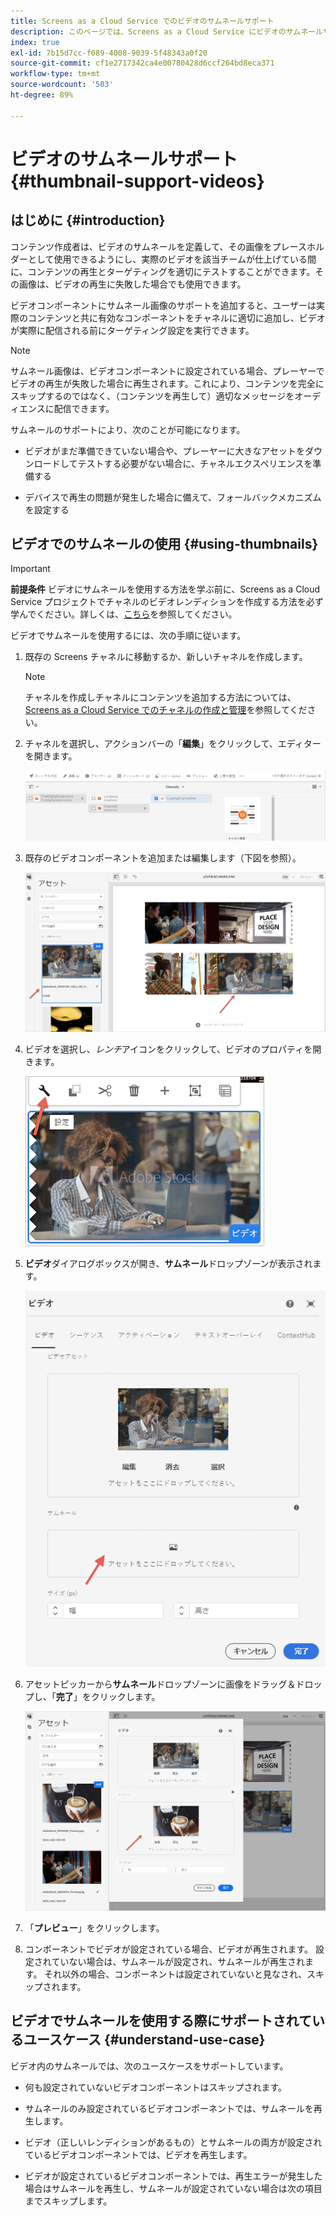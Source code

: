 ```yaml
---
title: Screens as a Cloud Service でのビデオのサムネールサポート
description: このページでは、Screens as a Cloud Service にビデオのサムネールサポートを追加する方法について説明します。
index: true
exl-id: 7b15d7cc-f089-4008-9039-5f48343a0f20
source-git-commit: cf1e2717342ca4e00780428d6ccf264bd8eca371
workflow-type: tm+mt
source-wordcount: '503'
ht-degree: 89%

---
```


# ビデオのサムネールサポート {#thumbnail-support-videos}

## はじめに {#introduction}

コンテンツ作成者は、ビデオのサムネールを定義して、その画像をプレースホルダーとして使用できるようにし、実際のビデオを該当チームが仕上げている間に、コンテンツの再生とターゲティングを適切にテストすることができます。その画像は、ビデオの再生に失敗した場合でも使用できます。

ビデオコンポーネントにサムネール画像のサポートを追加すると、ユーザーは実際のコンテンツと共に有効なコンポーネントをチャネルに適切に追加し、ビデオが実際に配信される前にターゲティング設定を実行できます。

>[!NOTE]
>サムネール画像は、ビデオコンポーネントに設定されている場合、プレーヤーでビデオの再生が失敗した場合に再生されます。これにより、コンテンツを完全にスキップするのではなく、（コンテンツを再生して）適切なメッセージをオーディエンスに配信できます。

サムネールのサポートにより、次のことが可能になります。

* ビデオがまだ準備できていない場合や、プレーヤーに大きなアセットをダウンロードしてテストする必要がない場合に、チャネルエクスペリエンスを準備する

* デバイスで再生の問題が発生した場合に備えて、フォールバックメカニズムを設定する

## ビデオでのサムネールの使用 {#using-thumbnails}

>[!IMPORTANT]
>**前提条件**
>ビデオにサムネールを使用する方法を学ぶ前に、Screens as a Cloud Service プロジェクトでチャネルのビデオレンディションを作成する方法を必ず学んでください。詳しくは、[こちら](/help/screens-cloud/configuring/creating-screens-video-renditions-cloud-service.md)を参照してください。

ビデオでサムネールを使用するには、次の手順に従います。

1. 既存の Screens チャネルに移動するか、新しいチャネルを作成します。

   >[!NOTE]
   >チャネルを作成しチャネルにコンテンツを追加する方法については、[Screens as a Cloud Service でのチャネルの作成と管理](https://experienceleague.adobe.com/docs/experience-manager-cloud-service/screens-as-cloud-service/create-content/creating-channels-screens-cloud.html?lang=ja)を参照してください。

1. チャネルを選択し、アクションバーの「**編集**」をクリックして、エディターを開きます。

   ![エディターを開きます。](/help/screens-cloud/using-core-product-features/assets/thumbnail-1.png)

1. 既存のビデオコンポーネントを追加または編集します（下図を参照）。

   ![コンポーネントの編集](/help/screens-cloud/using-core-product-features/assets/thumbnail-2.png)

1. ビデオを選択し、*レンチ*&#x200B;アイコンをクリックして、ビデオのプロパティを開きます。

   ![レンチをクリックします。](/help/screens-cloud/using-core-product-features/assets/thumbnail-3.png)

1. **ビデオ**&#x200B;ダイアログボックスが開き、**サムネール**&#x200B;ドロップゾーンが表示されます。

   ![サムネールを表示](/help/screens-cloud/using-core-product-features/assets/thumbnail-4.png)

1. アセットピッカーから&#x200B;**サムネール**&#x200B;ドロップゾーンに画像をドラッグ＆ドロップし、「**完了**」をクリックします。

   ![](/help/screens-cloud/using-core-product-features/assets/thumbnail-5.png)

1. 「**プレビュー**」をクリックします。

1. コンポーネントでビデオが設定されている場合、ビデオが再生されます。 設定されていない場合は、サムネールが設定され、サムネールが再生されます。 それ以外の場合、コンポーネントは設定されていないと見なされ、スキップされます。

## ビデオでサムネールを使用する際にサポートされているユースケース {#understand-use-case}

ビデオ内のサムネールでは、次のユースケースをサポートしています。

* 何も設定されていないビデオコンポーネントはスキップされます。

* サムネールのみ設定されているビデオコンポーネントでは、サムネールを再生します。

* ビデオ（正しいレンディションがあるもの）とサムネールの両方が設定されているビデオコンポーネントでは、ビデオを再生します。

* ビデオが設定されているビデオコンポーネントでは、再生エラーが発生した場合はサムネールを再生し、サムネールが設定されていない場合は次の項目までスキップします。
